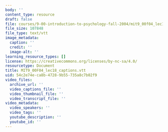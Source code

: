 ```yaml
---
body: ''
content_type: resource
draft: false
file: courses/9-00-introduction-to-psychology-fall-2004/mit9_00f04_lec18_captions.vtt
file_size: 107848
file_type: text/vtt
image_metadata:
  caption: ''
  credit: ''
  image-alt: ''
learning_resource_types: []
license: https://creativecommons.org/licenses/by-nc-sa/4.0/
resourcetype: Document
title: MIT9_00F04_lec18_captions.vtt
uid: 54c2e74e-ca8b-4728-9b55-735a8c7b02f9
video_files:
  archive_url: ''
  video_captions_file: ''
  video_thumbnail_file: ''
  video_transcript_file: ''
video_metadata:
  video_speakers: ''
  video_tags: ''
  youtube_description: ''
  youtube_id: ''
---
```

